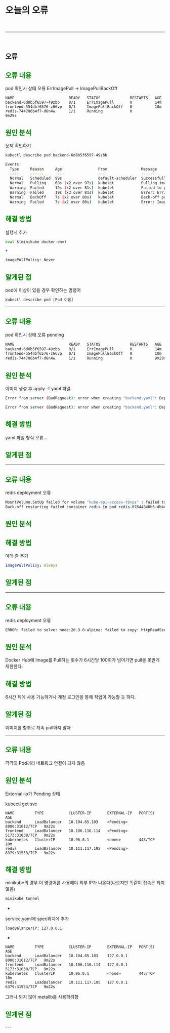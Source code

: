 # 오늘의 오류

<br>

---

<br>

## 오류



<h2 style="color: green">오류 내용</h2>

pod 확인시 상태 오류 ErrImagePull -> ImagePullBackOff
```
NAME                        READY   STATUS             RESTARTS   AGE
backend-6d8b5f6597-49zbb    0/1     ErrImagePull       0          14m
frontend-554dbf6576-z66vp   0/1     ImagePullBackOff   0          10m
redis-744786b4f7-d6n4w      1/1     Running            0          9m29s
```

<h2 style="color: green">원인 분석</h2>

문제 확인하기
```bash
kubectl describe pod backend-6d8b5f6597-49zbb
```

```bash
Events:
  Type     Reason     Age                From               Message
  ----     ------     ----               ----               -------
  Normal   Scheduled  99s                default-scheduler  Successfully assigned default/backend-7dbd5fd769-r2l2m to minikube
  Normal   Pulling    68s (x2 over 97s)  kubelet            Pulling image "back"
  Warning  Failed     19s (x2 over 81s)  kubelet            Failed to pull image "back": rpc error: code = Unknown desc = Error response from daemon: pull access denied for back, repository does not exist or may require 'docker login': denied: requested access to the resource is denied
  Warning  Failed     19s (x2 over 81s)  kubelet            Error: ErrImagePull
  Normal   BackOff    7s (x2 over 80s)   kubelet            Back-off pulling image "back"
  Warning  Failed     7s (x2 over 80s)   kubelet            Error: ImagePullBackOff
```


<h2 style="color: green">해결 방법</h2>

실행시 추가
```bash
eval $(minikube docker-env)

+

imagePullPolicy: Never
```


<h2 style="color: green">알게된 점</h2>

pod에 이상이 있을 경우 확인하는 명령어
```bash
kubectl describe pod [Pod 이름]
```

---

<h2 style="color: green">오류 내용</h2>

pod 확인시 상태 오류 pending
```bash
NAME                        READY   STATUS             RESTARTS   AGE
backend-6d8b5f6597-49zbb    0/1     ErrImagePull       0          14m
frontend-554dbf6576-z66vp   0/1     ImagePullBackOff   0          10m
redis-744786b4f7-d6n4w      1/1     Running            0          9m29s
```

<h2 style="color: green">원인 분석</h2>

이미지 생성 후 apply -f yaml 파일
```bash
Error from server (BadRequest): error when creating "backend.yaml": Deployment in version "v1" cannot be handled as a Deployment: strict decoding error: unknown field "spec.template.labels", unknown field "spec.template.spec.container"

Error from server (BadRequest): error when creating "backend.yaml": Deployment in version "v1" cannot be handled as a Deployment: strict decoding error: unknown field "spec.template.spec.container"
```


<h2 style="color: green">해결 방법</h2>

yaml 파일 형식 오류...


<h2 style="color: green">알게된 점</h2>

---

<h2 style="color: green">오류 내용</h2>
redis deployment 오류

```bash
MountVolume.SetUp failed for volume "kube-api-access-t9vpz" : failed to sync configmap cache: timed out waiting for the condition
Back-off restarting failed container redis in pod redis-67644848b5-db4c4_default(4b9ddbc6-19ae-488d-90be-d33286645625)
```

<h2 style="color: green">원인 분석</h2>

<h2 style="color: green">해결 방법</h2>

아래 줄 추기
```yaml
imagePullPolicy: Always
```

<h2 style="color: green">알게된 점</h2>

---

<h2 style="color: green">오류 내용</h2>
redis deployment 오류

```bash
ERROR: failed to solve: node:20.3.0-alpine: failed to copy: httpReadSeeker: failed open: unexpected status code https://registry-1.docker.io/v2/library/node/manifests/sha256:9c92cf1a355d10af63a57d2c71034a6ba36a571d9a83be354c0422f1e7ef6cec: 429 Too Many Requests - Server message: toomanyrequests: You have reached your pull rate limit. You may increase the limit by authenticating and upgrading: https://www.docker.com/increase-rate-limit
```

<h2 style="color: green">원인 분석</h2>

Docker Hub에 Image를 Pull하는 횟수가 6시간당 100회가 넘어가면 pull을 못받게 제한한다.

<h2 style="color: green">해결 방법</h2>

6시간 뒤에 사용 가능하거나 계정 로그인을 통해 작업이 가능할 듯 하다.

<h2 style="color: green">알게된 점</h2>

이미지를 함부로 계속 pull하지 말자

---


<h2 style="color: green">오류 내용</h2>

각각의 Pod끼리 네트워크 연결이 되지 않음

<h2 style="color: green">원인 분석</h2>

External-ip가 Pending 상태

kubectl get svc
```
NAME         TYPE           CLUSTER-IP       EXTERNAL-IP   PORT(S)          AGE
backend      LoadBalancer   10.104.65.103    <Pending>     8000:31612/TCP   9m22s
frontend     LoadBalancer   10.106.116.114   <Pending>     5173:31030/TCP   9m22s
kubernetes   ClusterIP      10.96.0.1        <none>        443/TCP          10m
redis        LoadBalancer   10.111.117.195   <Pending>     6379:31553/TCP   9m22s
```
<h2 style="color: green">해결 방법</h2>

minikube의 경우 이 명령어를 사용해야 외부 IP가 나온다(나오지만 똑같이 접속은 되지 않음)

```bash
minikube tunnel
```

+

service.yaml에 spec위치에 추가
```
loadBalancerIP: 127.0.0.1
```
+

```
NAME         TYPE           CLUSTER-IP       EXTERNAL-IP   PORT(S)          AGE
backend      LoadBalancer   10.104.65.103    127.0.0.1     8000:31612/TCP   9m22s
frontend     LoadBalancer   10.106.116.114   127.0.0.1     5173:31030/TCP   9m22s
kubernetes   ClusterIP      10.96.0.1        <none>        443/TCP          10m
redis        LoadBalancer   10.111.117.195   127.0.0.1     6379:31553/TCP   9m22s
```

그러나 되지 않아 metallb를 사용하려함

<h2 style="color: green">알게된 점</h2>
---